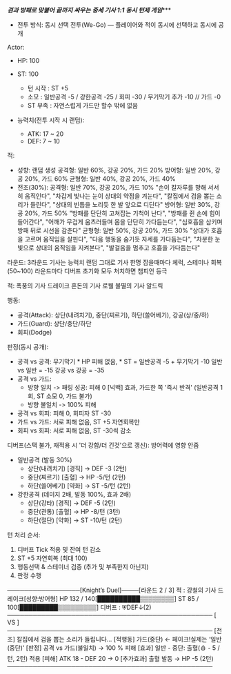 *****검과 방패로 맞붙어 끝까지 싸우는 중세 기사 1:1 동시 턴제 게임********
- 전투 방식: 동시 선택 전투(We-Go) — 플레이어와 적이 동시에 선택하고 동시에 공개

Actor:
  - HP: 100
  - ST: 100
    - 턴 시작 : ST +5
    - 소모    : 일반공격 -5 / 강한공격 -25 / 회피 -30 / 무기막기 추가 -10 // 가드 -0
    - ST 부족 : 자연스럽게 가드만 할수 밖에 없음

  - 능력치(전투 시작 시 랜덤):
    - ATK: 17 ~ 20
    - DEF: 7 ~ 10

적:
   - 성향: 랜덤 생성
       공격형: 일반 60%, 강공 20%, 가드 20%
       방어형: 일반 20%, 강공 20%, 가드 60%
       균형형: 일반 40%, 강공 20%, 가드 40%
   - 전조(30%):
       공격형: 일반 70%, 강공 20%, 가드 10%
          "손이 칼자루를 향해 서서히 움직인다",
          "차갑게 빛나는 눈이 상대의 약점을 겨눈다",
          "칼집에서 검을 뽑는 소리가 들린다",
          "상대의 빈틈을 노리듯 한 발 앞으로 디딘다"
       방어형: 일반 30%, 강공 20%, 가드 50%
          "방패를 단단히 고쳐잡는 기척이 난다",
          "방패를 쥔 손에 힘이 들어간다",
          "어깨가 무겁게 움츠러들며 몸을 단단히 가다듬는다",
          "심호흡을 삼키며 방패 뒤로 시선을 감춘다"
       균형형: 일반 50%, 강공 20%, 가드 30%
         "상대가 호흡을 고르며 움직임을 살핀다",
         "다음 행동을 숨기듯 자세를 가다듬는다",
         "차분한 눈빛으로 상대의 움직임을 지켜본다",
         "발걸음을 멈추고 호흡을 가다듬는다"

라운드: 3라운드
       기사는 능럭치 랜덤 그대로
       기사 한명 잡을때마다 체럭, 스테미나 회복 (50~100)
       라운드마다 디버프 초기화
       모두 처치하면 챔피언 등극
       
   적: 폭풍의 기사 드레이크
       혼돈의 기사 로웰
       불멸의 기사 알드릭

행동:
  - 공격(Attack): 상단(내려치기), 중단(찌르기), 하단(쓸어베기), 강공(상/중/하)
  - 가드(Guard): 상단/중단/하단
  - 회피(Dodge)

판정(동시 공개):
  - 공격 vs 공격: 무기막기
        * HP 피해 없음,
        * ST = 일반공격 -5 + 무기막기 -10
               일반 vs 일반 = -15
               강공 vs 강공 = -35
  - 공격 vs 가드:
      * 방향 일치   -> 패링 성공:  피해 0 [넉백] 효과, 가드한 쪽 '즉시 반격' (일반공격 1회, ST 소모 0, 가드 불가)
      * 방향 불일치 -> 100% 피해
  - 공격 vs 회피: 피해 0, 회피자  ST -30
  - 가드 vs 가드: 서로 피해 없음, ST +5 자연회복만
  - 회피 vs 회피: 서로 피해 없음, ST -30씩 감소

디버프(스택 불가, 재적용 시 '더 강함/더 긴것'으로 갱신): 방어력에 영향 안줌
  - 일반공격 (발동 30%)
    * 상단(내려치기) [경직]  → DEF -3 (2턴)
    * 중단(찌르기)   [출혈]  → HP  -5/턴 (2턴)
    * 하단(쓸어베기) [약화]  → ST  -5/턴 (2턴)
  - 강한공격 (데미지 2배, 발동 100%, 효과 2배)
    * 상단(강타)    [경직]  → DEF -5 (2턴)
    * 중단(관통)    [출혈]  → HP  -8/턴 (3턴)
    * 하단(절단)    [약화]  → ST -10/턴 (2턴)

턴 처리 순서:
  1) 디버프 Tick 적용 및 잔여 턴 감소
  2) ST +5 자연회복 (최대 100)
  3) 행동선택 & 스테미너 검증 (추가 및 부족한지 아닌지)
  4) 판정 수행


─────────────────[Knight’s Duel]────[라운드 2 / 3]
적 : 강철의 기사 드레이크[성향:방어형]
HP 132 / 140[██████████▒▒▒▒▒▒▒▒]
ST  85 / 100[█████████▒▒▒▒▒▒▒▒▒]
디버프 : ⛨DEF↓(2)
────────────────────────────────────────────────
                    [ VS ]
────────────────────────────────────────────────
[전조] 칼집에서 검을 뽑는 소리가 들립니다…
[적행동] 가드(중단)  ← 페이크!실제는 ‘일반(중단)’
[판정] 공격 vs 가드(불일치) → 100 % 피해
[효과] 일반 - 중단: 출혈(🩸 - 5 / 턴, 2턴) 적용
[피해] ATK 18 - DEF 20 → 0
[추가효과] 출혈 발동 → HP -5 (2턴)
────────────────────────────────────────────────
